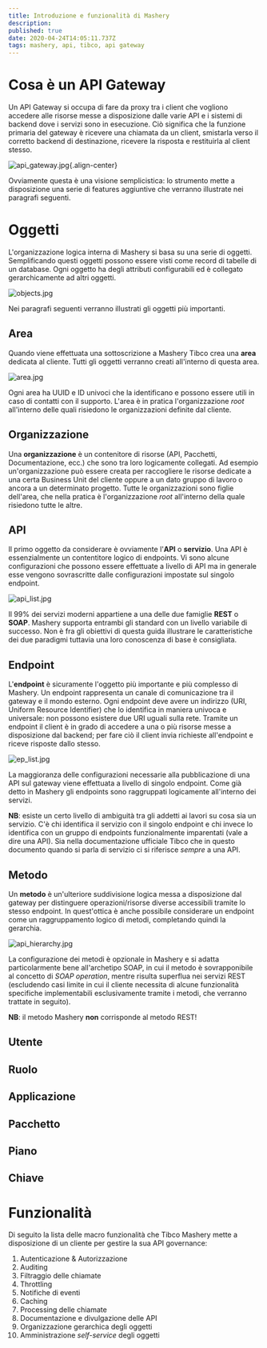 ```yaml
---
title: Introduzione e funzionalità di Mashery
description: 
published: true
date: 2020-04-24T14:05:11.737Z
tags: mashery, api, tibco, api gateway
---
```


# Cosa è un API Gateway
Un API Gateway si occupa di fare da proxy tra i client che vogliono accedere alle risorse messe a disposizione dalle varie API e i sistemi di backend dove i servizi sono in esecuzione. Ciò significa che la funzione primaria del gateway è ricevere una chiamata da un client, smistarla verso il corretto backend di destinazione, ricevere la risposta e restituirla al client stesso.

![api_gateway.jpg](/mashery/api_gateway.jpg){.align-center}

Ovviamente questa è una visione semplicistica: lo strumento mette a disposizione una serie di features aggiuntive che verranno illustrate nei paragrafi seguenti.

# Oggetti
L'organizzazione logica interna di Mashery si basa su una serie di oggetti. Semplificando questi oggetti possono essere visti come record di tabelle di un database. Ogni oggetto ha degli attributi configurabili ed è collegato gerarchicamente ad altri oggetti.

![objects.jpg](/mashery/objects.jpg)

Nei paragrafi seguenti verranno illustrati gli oggetti più importanti.

## Area

Quando viene effettuata una sottoscrizione a Mashery Tibco crea una **area** dedicata al cliente. Tutti gli oggetti verranno creati all'interno di questa area.

![area.jpg](/mashery/area.jpg)

Ogni area ha UUID e ID univoci che la identificano e possono essere utili in caso di contatti con il supporto. L'area è in pratica l'organizzazione *root* all'interno delle quali risiedono le organizzazioni definite dal cliente.

## Organizzazione

Una **organizzazione** è un contenitore di risorse (API, Pacchetti, Documentazione, ecc.) che sono tra loro logicamente collegati. Ad esempio un'organizzazione può essere creata per raccogliere le risorse dedicate a una certa Business Unit del cliente oppure a un dato gruppo di lavoro o ancora a un determinato progetto. Tutte le organizzazioni sono figlie dell'area, che nella pratica è l'organizzazione *root* all'interno della quale risiedono tutte le altre.

## API
Il primo oggetto da considerare è ovviamente l'**API** o **servizio**. Una API è essenzialmente un contentitore logico di endpoints. Vi sono alcune configurazioni che possono essere effettuate a livello di API ma in generale esse vengono sovrascritte dalle configurazioni impostate sul singolo endpoint.

![api_list.jpg](/mashery/api_list.jpg)

Il 99% dei servizi moderni appartiene a una delle due famiglie **REST** o **SOAP**. Mashery supporta entrambi gli standard con un livello variabile di successo. Non è fra gli obiettivi di questa guida illustrare le caratteristiche dei due paradigmi tuttavia una loro conoscenza di base è consigliata.

## Endpoint
L'**endpoint** è sicuramente l'oggetto più importante e più complesso di Mashery. Un endpoint rappresenta un canale di comunicazione tra il gateway e il mondo esterno. Ogni endpoint deve avere un indirizzo (URI, Uniform Resource Identifier) che lo identifica in maniera univoca e universale: non possono esistere due URI uguali sulla rete. Tramite un endpoint il client è in grado di accedere a una o più risorse messe a disposizione dal backend; per fare ciò il client invia richieste all'endpoint e riceve risposte dallo stesso.

![ep_list.jpg](/mashery/ep_list.jpg)

La maggioranza delle configurazioni necessarie alla pubblicazione di una API sul gateway viene effettuata a livello di singolo endpoint. Come già detto in Mashery gli endpoints sono raggruppati logicamente all'interno dei servizi.

**NB**: esiste un certo livello di ambiguità tra gli addetti ai lavori su cosa sia un servizio. C'è chi identifica il servizio con il singolo endpoint e chi invece lo identifica con un gruppo di endpoints funzionalmente imparentati (vale a dire una API). Sia nella documentazione ufficiale Tibco che in questo documento quando si parla di servizio ci si riferisce *sempre* a una API.

## Metodo

Un **metodo** è un'ulteriore suddivisione logica messa a disposizione dal gateway per distinguere operazioni/risorse diverse accessibili tramite lo stesso endpoint. In quest'ottica è anche possibile considerare un endpoint come un raggruppamento logico di metodi, completando quindi la gerarchia.

![api_hierarchy.jpg](/mashery/api_hierarchy.jpg)

La configurazione dei metodi è opzionale in Mashery e si adatta particolarmente bene all'archetipo SOAP, in cui il metodo è sovrapponibile al concetto di *SOAP operation*, mentre risulta superflua nei servizi REST (escludendo casi limite in cui il cliente necessita di alcune funzionalità specifiche implementabili esclusivamente tramite i metodi, che verranno trattate in seguito).

**NB**: il metodo Mashery **non** corrisponde al metodo REST!

## Utente

## Ruolo

## Applicazione

## Pacchetto

## Piano

## Chiave

# Funzionalità
Di seguito la lista delle macro funzionalità che Tibco Mashery mette a disposizione di un cliente per gestire la sua API governance:

1. Autenticazione & Autorizzazione
2. Auditing
3. Filtraggio delle chiamate
4. Throttling
5. Notifiche di eventi
5. Caching
6. Processing delle chiamate
7. Documentazione e divulgazione delle API
8. Organizzazione gerarchica degli oggetti
9. Amministrazione *self-service* degli oggetti